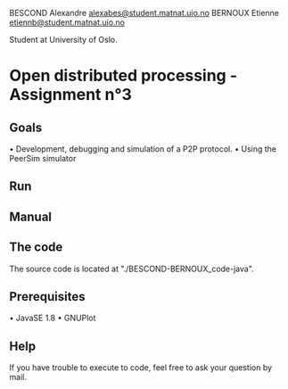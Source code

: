 BESCOND Alexandre 		alexabes@student.matnat.uio.no
BERNOUX Etienne			etiennb@student.matnat.uio.no

Student at University of Oslo.

# Open distributed processing - Assignment n°3


## Goals 

 • Development, debugging and simulation of a P2P protocol.
 • Using the PeerSim simulator

## Run


## Manual


## The code

The source code is located at "./BESCOND-BERNOUX_code-java".

## Prerequisites

• JavaSE 1.8 
• GNUPlot

## Help

If you have trouble to execute to code, feel free to ask your question by mail.
